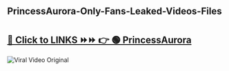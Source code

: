 
 ## PrincessAurora-Only-Fans-Leaked-Videos-Files

# <h2><a href="https://mediaupload.pro?PrincessAurora">🔗 Click to LINKS ⏩⏩ 👉 🟢 PrincessAurora </a></h2>

<a href="https://mediaupload.pro?PrincessAurora" rel="nofollow" data-target="animated-image.originalLink"><img src="https://i.ibb.co.com/xMMVF88/686577567.gif" alt="Viral Video Original" style="max-width: 100%; display: inline-block;" data-target="animated-image.originalImage"></a>